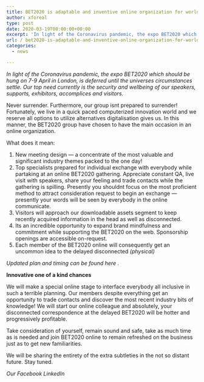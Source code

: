 ```yaml
---
title: BET2020 is adaptable and inventive online organization for worldwide security
author: xforeal 
type: post
date: 2020-03-19T00:00:00+00:00
excerpt: 'In light of the Coronavirus pandemic, the expo BET2020 which should be hung on 7-9 April in London, is deferred until the universes circumstances stabilize '
url: / bet2020-is-adaptable-and-inventive-online-organization-for-worldwide-security/
categories:
  - news

---
```

_In light of the Coronavirus pandemic, the expo BET2020 which should be hung on 7-9 April in London, is deferred until the universes circumstances settle. Our top need currently is the security and wellbeing of our speakers, supports, exhibitors, accomplices and visitors._ 

Never surrender. Furthermore, our group isnt prepared to surrender!  
Fortunately, we live in a quick paced computerized innovation world and we reserve all options to utilize alternatives digitalisation gives us. In this manner, the BET2020 group have chosen to have the main occasion in an online organization. 

What does it mean: 

  1. New meeting design &#8212; a concentrate of the most valuable and significant industry themes packed to the one day! 
  2. Top specialists prepared for individual exchange with everybody while partaking at an online BET2020 gathering. Appreciate constant QA, live visit with speakers, share your feeling and trade contacts while the gathering is spilling. Presently you shouldnt focus on the most proficient method to attract consideration request to begin an exchange &#8212; presently your words will be seen by everybody in the online communicate. 
  3. Visitors will approach our downloadable assets segment to keep recently acquired information in the head as well as disconnected. 
  4. Its an incredible opportunity to expand brand mindfulness and commitment while supporting the BET2020 on the web. Sponsorship openings are accessible on-request. 
  5. Each member of the BET2020 online will consequently get an uncommon idea to the delayed disconnected _(physical)_ 

_Updated plan and timing can be found_ _here_ _._ 

**Innovative one of a kind chances** 

We will make a special online stage to interface everybody all inclusive in such a terrible planning. Our members despite everything get an opportunity to trade contacts and discover the most recent industry bits of knowledge! We will start our online colleague and absolutely, your disconnected correspondence at the delayed BET2020 will be hotter and progressively profitable. 

Take consideration of yourself, remain sound and safe, take as much time as is needed and join BET2020 online to remain refreshed on the business just as to get new familiarities. 

We will be sharing the entirety of the extra subtleties in the not so distant future. Stay tuned. 

_Our Facebook LinkedIn_
